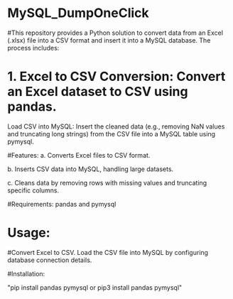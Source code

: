 # MySQL_DumpOneClick

#This repository provides a Python solution to convert data from an Excel (.xlsx) file into a CSV format and insert it into a MySQL database. The process includes:

# 1. Excel to CSV Conversion: Convert an Excel dataset to CSV using pandas.
Load CSV into MySQL: Insert the cleaned data (e.g., removing NaN values and truncating long strings) from the CSV file into a MySQL table using pymysql.

#Features:
a. Converts Excel files to CSV format.

b. Inserts CSV data into MySQL, handling large datasets.

c. Cleans data by removing rows with missing values and truncating specific columns.

#Requirements:
pandas and pymysql

# Usage:

#Convert Excel to CSV.
Load the CSV file into MySQL by configuring database connection details.

#Installation:

"pip install pandas pymysql or pip3 install pandas pymysql"

